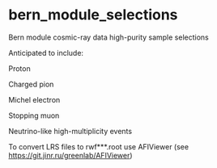 # bern_module_selections
Bern module cosmic-ray data high-purity sample selections

Anticipated to include:

Proton

Charged pion

Michel electron

Stopping muon

Neutrino-like high-multiplicity events


To convert LRS files to rwf***.root use AFIViewer (see https://git.jinr.ru/greenlab/AFIViewer)
